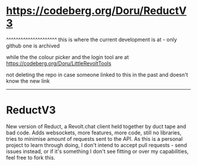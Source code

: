 # https://codeberg.org/Doru/ReductV3
^^^^^^^^^^^^^^^^^^^^^ this is where the current development is at - only github one is archived

while the the colour picker and the login tool are at https://codeberg.org/Doru/LittleRevoltTools

not deleting the repo in case someone linked to this in the past and doesn't know the new link


------------------------------------------------------


# ReductV3
New version of Reduct, a Revolt.chat client held together by duct tape and bad code.
Adds websockets, more features, more code, still no libraries, tries to minimise amount of requests sent to the API.
As this is a personal project to learn through doing, I don't intend to accept pull requests - send issues instead, or if it's something I don't see fitting or over my capabilities, feel free to fork this.
